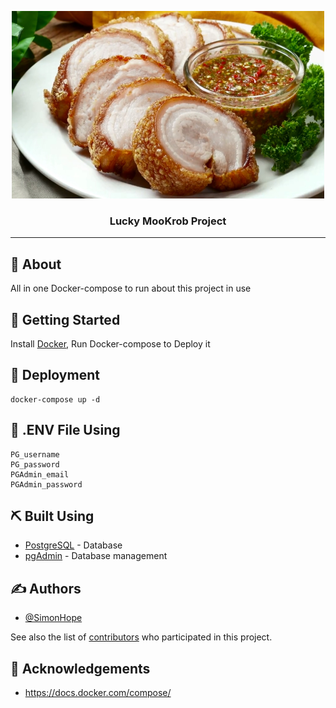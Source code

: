 <p align="center">
 <img width=500px height=300px src="img/RKR.jpg" alt="Project logo">
</p>

<h3 align="center">Lucky MooKrob Project</h3>


---

## 🧐 About <a name = "about"></a>

All in one Docker-compose to run about this project in use

## 🏁 Getting Started <a name = "getting_started"></a>

Install [Docker](#https://www.docker.com/), Run Docker-compose to Deploy it


## 🚀 Deployment <a name = "deployment"></a>

```
docker-compose up -d
```

## 🌲 .ENV File Using <a name = "tests"></a>

```
PG_username
PG_password
PGAdmin_email
PGAdmin_password
```

## ⛏️ Built Using <a name = "built_using"></a>

- [PostgreSQL](https://www.postgresql.org/) - Database
- [pgAdmin](https://www.pgadmin.org/) - Database management

## ✍️ Authors <a name = "authors"></a>

- [@SimonHope](https://github.com/SimonHope)

See also the list of [contributors](https://github.com/Lucky-MooKrob/Database-LuckyMooKrob/graphs/contributors) who participated in this project.

## 🎉 Acknowledgements <a name = "acknowledgement"></a>

- https://docs.docker.com/compose/
